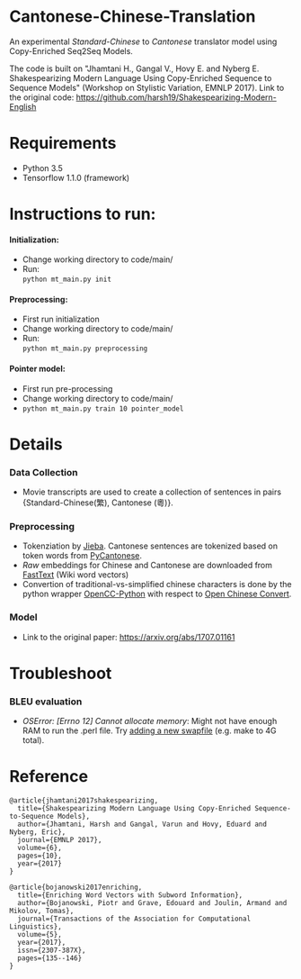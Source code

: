 # Cantonese-Chinese-Translation

An experimental *Standard-Chinese* to *Cantonese* translator model using Copy-Enriched Seq2Seq Models.

The code is built on "Jhamtani H., Gangal V., Hovy E. and Nyberg E. Shakespearizing Modern Language Using Copy-Enriched Sequence to Sequence Models" (Workshop on Stylistic Variation, EMNLP 2017).
Link to the original code: https://github.com/harsh19/Shakespearizing-Modern-English

# Requirements
- Python 3.5
- Tensorflow 1.1.0 (framework)

# Instructions to run:

#### Initialization: 
- Change working directory to code/main/
- Run: </br>
`python mt_main.py init` </br>

#### Preprocessing: 
- First run initialization
- Change working directory to code/main/
- Run: </br>
`python mt_main.py preprocessing` </br>

#### Pointer model: 
- First run pre-processing
- Change working directory to code/main/
- `python mt_main.py train 10 pointer_model` </br>

# Details

### Data Collection
- Movie transcripts are used to create a collection of sentences in pairs {Standard-Chinese(繁), Cantonese (粵)}.

### Preprocessing
- Tokenziation by [Jieba]( https://github.com/fxsjy/jieba). Cantonese sentences are tokenized based on token words from [PyCantonese]( https://github.com/jacksonllee/pycantonese).
- *Raw* embeddings for Chinese and Cantonese are downloaded from [FastText](https://fasttext.cc/docs/en/pretrained-vectors.html) (Wiki word vectors)
- Convertion of traditional-vs-simplified chinese characters is done by the python wrapper [OpenCC-Python](https://github.com/yichen0831/opencc-python) with respect to [Open Chinese Convert](https://github.com/BYVoid/OpenCC). 

### Model
- Link to the original paper: https://arxiv.org/abs/1707.01161

# Troubleshoot

### BLEU evaluation
- *OSError: [Errno 12] Cannot allocate memory*: Might not have enough RAM to run the .perl file. Try [adding a new swapfile](https://askubuntu.com/questions/927854/how-do-i-increase-the-size-of-swapfile-without-removing-it-in-the-terminal) (e.g. make to 4G total).


# Reference
```
@article{jhamtani2017shakespearizing,
  title={Shakespearizing Modern Language Using Copy-Enriched Sequence-to-Sequence Models},
  author={Jhamtani, Harsh and Gangal, Varun and Hovy, Eduard and Nyberg, Eric},
  journal={EMNLP 2017},
  volume={6},
  pages={10},
  year={2017}
}

@article{bojanowski2017enriching,
  title={Enriching Word Vectors with Subword Information},
  author={Bojanowski, Piotr and Grave, Edouard and Joulin, Armand and Mikolov, Tomas},
  journal={Transactions of the Association for Computational Linguistics},
  volume={5},
  year={2017},
  issn={2307-387X},
  pages={135--146}
}
```